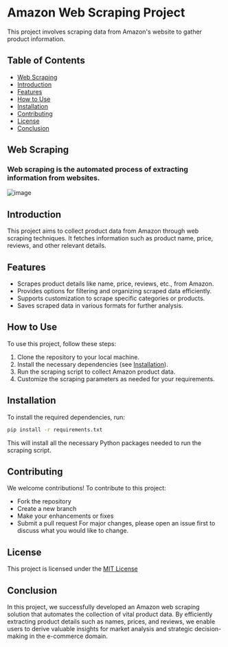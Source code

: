 # Amazon Web Scraping Project

This project involves scraping data from Amazon's website to gather product information.

## Table of Contents

- [Web Scraping](#web-scraping)
- [Introduction](#introduction)
- [Features](#features)
- [How to Use](#how-to-use)
- [Installation](#installation)
- [Contributing](#contributing)
- [License](#license)
- [Conclusion](#Conclusion)
## Web Scraping

### Web scraping is the automated process of extracting information from websites.

![image](https://github.com/izhangit/Amazon-Web-Scraper/assets/108143680/f1240391-63c5-4f89-8021-71a14d4a9831)


## Introduction

This project aims to collect product data from Amazon through web scraping techniques. It fetches information such as product name, price, reviews, and other relevant details.

## Features

- Scrapes product details like name, price, reviews, etc., from Amazon.
- Provides options for filtering and organizing scraped data efficiently.
- Supports customization to scrape specific categories or products.
- Saves scraped data in various formats for further analysis.

## How to Use

To use this project, follow these steps:

1. Clone the repository to your local machine.
2. Install the necessary dependencies (see [Installation](#installation)).
3. Run the scraping script to collect Amazon product data.
4. Customize the scraping parameters as needed for your requirements.

## Installation

To install the required dependencies, run:

```bash
pip install -r requirements.txt                       
```

This will install all the necessary Python packages needed to run the scraping script.

## Contributing
We welcome contributions! To contribute to this project:

- Fork the repository
- Create a new branch
- Make your enhancements or fixes
- Submit a pull request
For major changes, please open an issue first to discuss what you would like to change.

## License
This project is licensed under the [MIT License](#MIT-License)

## Conclusion
In this project, we successfully developed an Amazon web scraping solution that automates the collection of vital product data. By efficiently extracting product details such as names, prices, and reviews, we enable users to derive valuable insights for market analysis and strategic decision-making in the e-commerce domain.

